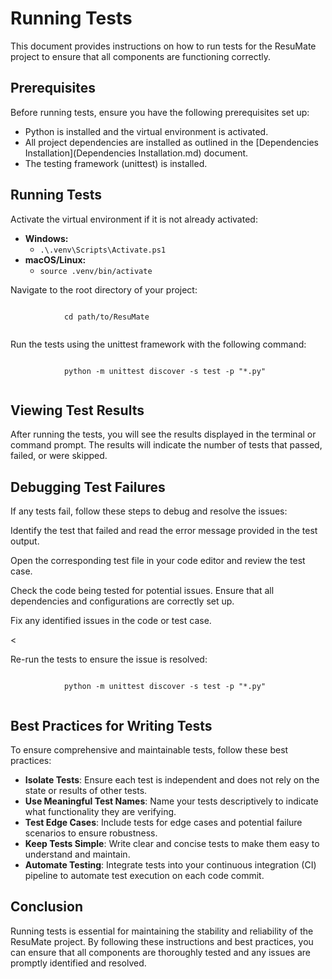 # Running Tests

This document provides instructions on how to run tests for the ResuMate project to ensure that all components are functioning correctly.

## Prerequisites

Before running tests, ensure you have the following prerequisites set up:

- Python is installed and the virtual environment is activated.
- All project dependencies are installed as outlined in the [Dependencies Installation](Dependencies Installation.md) document.
- The testing framework (unittest) is installed.

## Running Tests

<procedure title="Run Tests" id="run-tests">
    <step>
        <p>Activate the virtual environment if it is not already activated:</p>
        <ul>
            <li><strong>Windows:</strong>
                <ul>
                    <li><code>.\.venv\Scripts\Activate.ps1</code></li>
                </ul>
            </li>
            <li><strong>macOS/Linux:</strong>
                <ul>
                    <li><code>source .venv/bin/activate</code></li>
                </ul>
            </li>
        </ul>
    </step>
    <step>
        <p>Navigate to the root directory of your project:</p>
        <code>
            cd path/to/ResuMate
        </code>
    </step>
    <step>
        <p>Run the tests using the unittest framework with the following command:</p>
        <code>
            python -m unittest discover -s test -p "*.py"
        </code>
    </step>
</procedure>

## Viewing Test Results

After running the tests, you will see the results displayed in the terminal or command prompt. The results will indicate the number of tests that passed, failed, or were skipped.

## Debugging Test Failures

If any tests fail, follow these steps to debug and resolve the issues:

<procedure title="Debug Test Failures" id="debug-test-failures">
    <step>
        <p>Identify the test that failed and read the error message provided in the test output.</p>
    </step>
    <step>
        <p>Open the corresponding test file in your code editor and review the test case.</p>
    </step>
    <step>
        <p>Check the code being tested for potential issues. Ensure that all dependencies and configurations are correctly set up.</p>
    </step>
    <step>
        <p>Fix any identified issues in the code or test case.</p>
    </step>
    <step>
        <
        <p>Re-run the tests to ensure the issue is resolved:</p>
        <code>
            python -m unittest discover -s test -p "*.py"
        </code>
    </step>
</procedure>

## Best Practices for Writing Tests

To ensure comprehensive and maintainable tests, follow these best practices:

- **Isolate Tests**: Ensure each test is independent and does not rely on the state or results of other tests.
- **Use Meaningful Test Names**: Name your tests descriptively to indicate what functionality they are verifying.
- **Test Edge Cases**: Include tests for edge cases and potential failure scenarios to ensure robustness.
- **Keep Tests Simple**: Write clear and concise tests to make them easy to understand and maintain.
- **Automate Testing**: Integrate tests into your continuous integration (CI) pipeline to automate test execution on each code commit.

## Conclusion

Running tests is essential for maintaining the stability and reliability of the ResuMate project. By following these instructions and best practices, you can ensure that all components are thoroughly tested and any issues are promptly identified and resolved.

